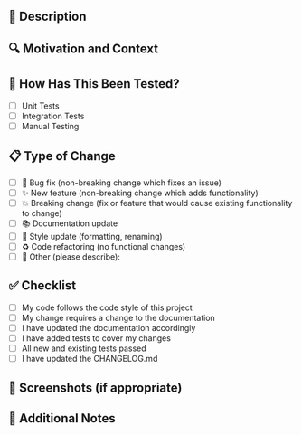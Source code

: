 ## 📝 Description
<!-- Describe your changes in detail -->

## 🔍 Motivation and Context
<!-- Why is this change required? What problem does it solve? -->

## 🧪 How Has This Been Tested?
<!-- Please describe how you tested your changes -->
- [ ] Unit Tests
- [ ] Integration Tests
- [ ] Manual Testing

## 📋 Type of Change
<!-- What types of changes does your code introduce? Put an `x` in all boxes that apply: -->
- [ ] 🐛 Bug fix (non-breaking change which fixes an issue)
- [ ] ✨ New feature (non-breaking change which adds functionality)
- [ ] 💥 Breaking change (fix or feature that would cause existing functionality to change)
- [ ] 📚 Documentation update
- [ ] 🎨 Style update (formatting, renaming)
- [ ] ♻️ Code refactoring (no functional changes)
- [ ] 🔧 Other (please describe):

## ✅ Checklist
<!-- Put an `x` in all the boxes that apply: -->
- [ ] My code follows the code style of this project
- [ ] My change requires a change to the documentation
- [ ] I have updated the documentation accordingly
- [ ] I have added tests to cover my changes
- [ ] All new and existing tests passed
- [ ] I have updated the CHANGELOG.md

## 📸 Screenshots (if appropriate)
<!-- Add screenshots here -->

## 📝 Additional Notes
<!-- Add any other context about the PR here -->
